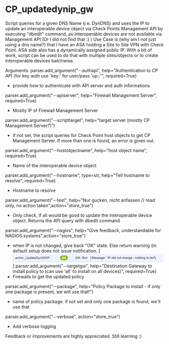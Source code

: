 # CP_updatedynip_gw

Script queries for a given DNS Name (i.e. DynDNS) and uses the IP to update an interoperable device object via Check Points Management API by executing "dbedit" command, as interoperable devices are not available via Management API (Or I did not find that :) ) 
Use Case is (why am I not just using a dns name?) that I have an ASA holding a Site to Site VPN with Check Point. ASA side also has a dynamically assigned public IP. With a bit of work, script can be used to do that with multiple sites/objects or to create interoperable devices batchwise.

Arguments:
parser.add_argument("--authapi", help="Authentication to CP API (for key auth use 'key:<apikey>' for user/pass 'up:<user>:<pass>'", required=True)
 
 - provide how to authenticate with API server and auth informations

parser.add_argument("--apiserver", help="Firewall Management Server", required=True)
- Mostly IP of Firewall Management Server

parser.add_argument("--scripttarget", help="target server (mostly CP Management Server?)")
 - if not set, the script queries for Check Point host objects to get CP Management Server. If more than one is found, an error is given out.

parser.add_argument("--hostobjectname", help="host object name", required=True)
 - Name of the interoperable device object

parser.add_argument("--hostname", type=str, help="Tell hostname to resolve", required=True)
 - Hostname to resolve

parser.add_argument("--test", help="Nur gucken, nicht anfassen // read only, no action taken",action="store_true")
 - Only check, if all would be good to update the interoperable device object. Returns the API query with dbedit command

parser.add_argument("--nagios", help="Give feedback, understandable for NAGIOS systems",action="store_true")
 - when IP is not changed, give back "OK" state. Else return warning (in default setup does not issue notification. 
 [![N|Solid](https://raw.githubusercontent.com/leinadred/CP_updatedynip_gw/main/nagios_updateinteroperabledevice.png?token=AJ2LEFLVD3A2LZDYPSB3LUTADMIEA)]
parser.add_argument("--targetgw", help="Destination Gateway to install policy to (can use 'all' to install on all devices)", required=True)
 - Firewalls to get the updated policy

parser.add_argument("--package", help="Policy Package to install - if only one package is present, we will use that!")
 - name of policy package. if not set and only one package is found, we´ll use that

parser.add_argument("--verbose", action="store_true")
 - Add verbose logging
 
 Feedback or improvements are highly appreciated. Still learning :)
 
